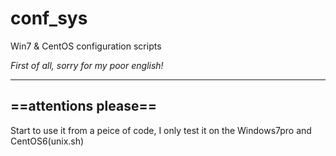 # conf_sys
Win7 &amp; CentOS configuration scripts

*First of all, sorry for my poor english!*

----
## ==attentions please==
Start to use it from a peice of code, I only test it on the Windows7pro and CentOS6(unix.sh)
